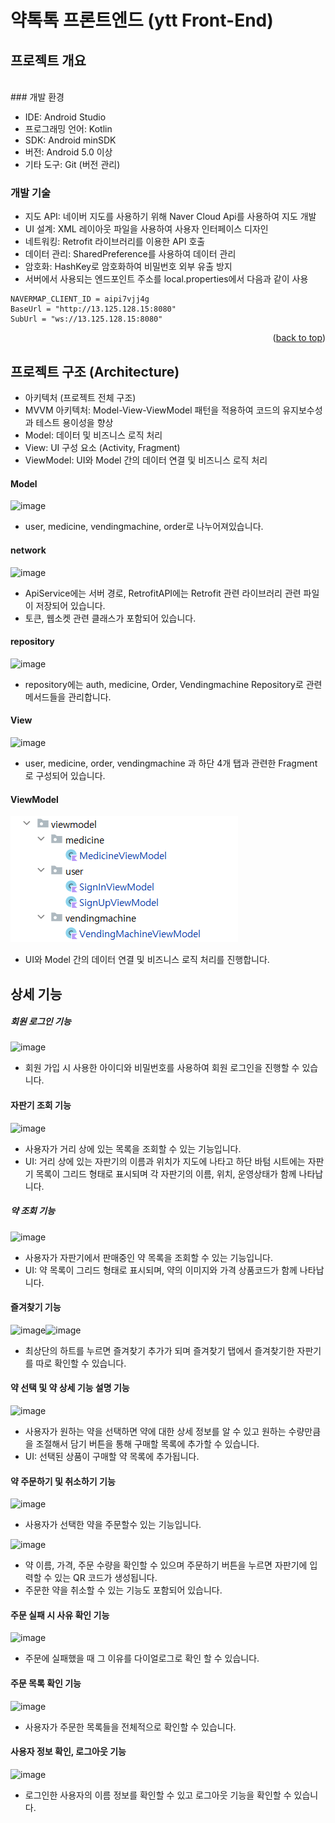 # 약톡톡 프론트엔드 (ytt Front-End)

<!-- ABOUT THE PROJECT -->
## 프로젝트 개요
<br>
### 개발 환경
<br>

- IDE: Android Studio
- 프로그래밍 언어: Kotlin
- SDK: Android minSDK 
- 버전: Android 5.0 이상
- 기타 도구: Git (버전 관리)



### 개발 기술 

- 지도 API: 네이버 지도를 사용하기 위해 Naver Cloud Api를 사용하여 지도 개발
- UI 설계: XML 레이아웃 파일을 사용하여 사용자 인터페이스 디자인
- 네트워킹: Retrofit 라이브러리를 이용한 API 호출
- 데이터 관리: SharedPreference를 사용하여 데이터 관리
- 암호화: HashKey로 암호화하여 비밀번호 외부 유출 방지
- 서버에서 사용되는 엔드포인트 주소를 local.properties에서 다음과 같이 사용
```
NAVERMAP_CLIENT_ID = aipi7vjj4g
BaseUrl = "http://13.125.128.15:8080"
SubUrl = "ws://13.125.128.15:8080"
```
<p align="right">(<a href="#프로젝트-개요">back to top</a>)</p>

## 프로젝트 구조 (Architecture)
- 아키텍처 (프로젝트 전체 구조)
- MVVM 아키텍처: Model-View-ViewModel 패턴을 적용하여 코드의 유지보수성과 테스트 용이성을 향상
- Model: 데이터 및 비즈니스 로직 처리
- View: UI 구성 요소 (Activity, Fragment)
- ViewModel: UI와 Model 간의 데이터 연결 및 비즈니스 로직 처리

#### Model
![image](https://github.com/user-attachments/assets/c6886721-c1b0-4e91-9859-ffd60df6b158)           
- user, medicine, vendingmachine, order로 나누어져있습니다.
#### network
![image](https://github.com/user-attachments/assets/ce91867b-d9fc-44c1-ab6e-0df281f43d83)      
- ApiService에는 서버 경로, RetrofitAPI에는 Retrofit 관련 라이브러리 관련 파일이 저장되어 있습니다.
- 토큰, 웹소켓 관련 클래스가 포함되어 있습니다.

#### repository
![image](https://github.com/user-attachments/assets/756bd6c5-f9da-4cc2-8180-91b672959aa2)             
- repository에는 auth, medicine, Order, Vendingmachine Repository로 관련 메서드들을 관리합니다.
 
#### View
![image](https://github.com/user-attachments/assets/3ca8dd91-915a-478a-aea5-91764b6ee56a)       
- user, medicine, order, vendingmachine 과 하단 4개 탭과 관련한 Fragment로 구성되어 있습니다.

#### ViewModel
![img_1.png](img_1.png)
- UI와 Model 간의 데이터 연결 및 비즈니스 로직 처리를 진행합니다. 

## 상세 기능

##### 회원 로그인 기능

![image](https://github.com/user-attachments/assets/fb0830c7-c9a9-4161-8b3d-296d5f5e9dc1)     
      
- 회원 가입 시 사용한 아이디와 비밀번호를 사용하여 회원 로그인을 진행할 수 있습니다.
         
#### 자판기 조회 기능

![image](https://github.com/user-attachments/assets/f4c2dfa7-ea9e-4413-9622-803e409e1a9d)      
        
- 사용자가 거리 상에 있는 목록을 조회할 수 있는 기능입니다.
- UI: 거리 상에 있는 자판기의 이름과 위치가 지도에 나타고 하단 바텀 시트에는 자판기 목록이 그리드 형태로 표시되며
각 자판기의 이름, 위치, 운영상태가 함께 나타납니다.


##### 약 조회 기능
        
![image](https://github.com/user-attachments/assets/10b06f97-9cb1-43ad-9883-8f580f31443d)
       
- 사용자가 자판기에서 판매중인 약 목록을 조회할 수 있는 기능입니다.
- UI: 약 목록이 그리드 형태로 표시되며, 약의 이미지와 가격 상품코드가 함께 나타납니다.

#### 즐겨찾기 기능
        
![image](https://github.com/user-attachments/assets/b2536a5c-9b53-47b1-b803-6f80fce09fd8)![image](https://github.com/user-attachments/assets/67814b99-8b01-4bd3-a2e4-9f4fce276512)
      
- 최상단의 하트를 누르면 즐겨찾기 추가가 되며 즐겨찾기 탭에서 즐겨찾기한 자판기를 따로 확인할 수 있습니다.


#### 약 선택 및 약 상세 기능 설명 기능
       
![image](https://github.com/user-attachments/assets/1ef2417a-f9b4-4f72-a807-4cf9bbb97612)
- 사용자가 원하는 약을 선택하면 약에 대한 상세 정보를 알 수 있고 원하는 수량만큼을 조절해서 담기 버튼을 통해 구매할 목록에 추가할 수 있습니다.
- UI: 선택된 상품이 구매할 약 목록에 추가됩니다.
       
#### 약 주문하기 및 취소하기 기능

![image](https://github.com/user-attachments/assets/193652aa-bb4d-4901-88cd-39955200bf69)
- 사용자가 선택한 약을 주문할수 있는 기능입니다.

![image](https://github.com/user-attachments/assets/829ae24f-bcd8-4676-86db-4367c8405d4a)
- 약 이름, 가격, 주문 수량을 확인할 수 있으며 주문하기 버튼을 누르면 자판기에 입력할 수 있는 QR 코드가 생성됩니다.
- 주문한 약을 취소할 수 있는 기능도 포함되어 있습니다.

#### 주문 실패 시 사유 확인 기능
![image](https://github.com/user-attachments/assets/6c61b66a-f923-4ebb-a10c-706fdcf52327)
- 주문에 실패했을 때 그 이유를 다이얼로그로 확인 할 수 있습니다.

#### 주문 목록 확인 기능
        
![image](https://github.com/user-attachments/assets/61ab7178-897b-40bc-8c3f-2782fb40b7e2)
- 사용자가 주문한 목록들을 전체적으로 확인할 수 있습니다.
        
#### 사용자 정보 확인, 로그아웃 기능
          
![image](https://github.com/user-attachments/assets/904fd24a-b5fc-4f0c-9556-5599ab95de77)
- 로그인한 사용자의 이름 정보를 확인할 수 있고 로그아웃 기능을 확인할 수 있습니다.
